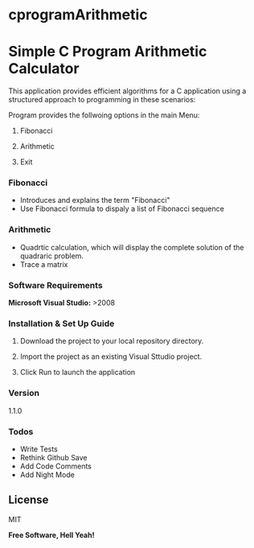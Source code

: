 # cprogramArithmetic

# Simple C Program Arithmetic Calculator

This application provides efficient algorithms for a C application using a 
structured approach to programming in these scenarios:

Program provides the follwoing options in the main Menu:

1. Fibonacci

2. Arithmetic

3. Exit

### Fibonacci
 - Introduces and explains the term "Fibonacci"
 - Use Fibonacci formula to dispaly a list of Fibonacci sequence

### Arithmetic
 - Quadrtic calculation, which will display the complete solution of the quadraric problem.
 - Trace a matrix

### Software Requirements
**Microsoft Visual Studio:** >2008

### Installation & Set Up Guide

1. Download the project to your local repository directory.

2. Import the project as an existing Visual Sttudio project.

3. Click Run to launch the application

### Version
1.1.0

### Todos
 - Write Tests
 - Rethink Github Save
 - Add Code Comments
 - Add Night Mode

License
----

MIT

**Free Software, Hell Yeah!**
